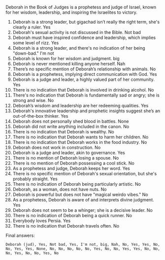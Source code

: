 Deborah in the Book of Judges is a prophetess and judge of Israel, known for her wisdom, leadership, and inspiring the Israelites to victory.

1. Deborah is a strong leader, but gigachad isn’t really the right term, she's clearly a ruler. Yes 
2. Deborah's sexual activity is not discussed in the Bible. Not bad
3. Deborah must have inspired confidence and leadership, which implies some level of rizz. Yes
4. Deborah is a strong leader, and there's no indication of her being "down-bad." I'm not
5. Deborah is known for her wisdom and judgment. big
6. Deborah is never mentioned killing anyone herself. Nah
7. There’s no specific mention of Deborah’s relationship with animals. No
8. Deborah is a prophetess, implying direct communication with God. Yes
9. Deborah is a judge and leader, a highly valued part of her community. Yes
10. There is no indication that Deborah is involved in drinking alcohol. No
11. There's no indication that Deborah is fundamentally sad or angry; she is strong and wise. No
12. Deborah’s wisdom and leadership are her redeeming qualities. Yes
13. Deborah's innovative leadership and prophetic insights suggest she’s an out-of-the-box thinker. Yes
14. Deborah does not personally shed blood in battles. None
15. Deborah did not write anything included in the canon. No
16. There is no indication that Deborah is wealthy. No
17. There is no indication that Deborah wants to harm her children. No
18. There is no indication that Deborah works in the food industry. No
19. Deborah does not work in construction. No
20. Deborah is a judge and leader, akin to governance. Yes
21. There is no mention of Deborah losing a spouse. No
22. There is no mention of Deborah possessing a cool stick. No
23. As a prophetess and judge, Deborah keeps her word. Yes
24. There is no specific mention of Deborah's sexual orientation, but she's probably straight. Yes
25. There is no indication of Deborah being particularly artistic. No
26. Deborah, as a woman, does not have nuts. No
27. Deborah is powerful but does not have "magical weirdo vibes." No
28. As a prophetess, Deborah is aware of and interprets divine judgment. Yes
29. Deborah does not seem to be a whinger; she is a decisive leader. No
30. There is no indication of Deborah being a quick runner. No
31. Everybody loves Persia. Yes
32. There is no indication that Deborah travels often. No

Final answers:

```Deborah (jud), Yes, Not bad, Yes, I'm not, big, Nah, No, Yes, Yes, No, No, Yes, Yes, None, No, No, No, No, No, Yes, No, No, Yes, Yes, No, No, No, Yes, No, No, Yes, No```